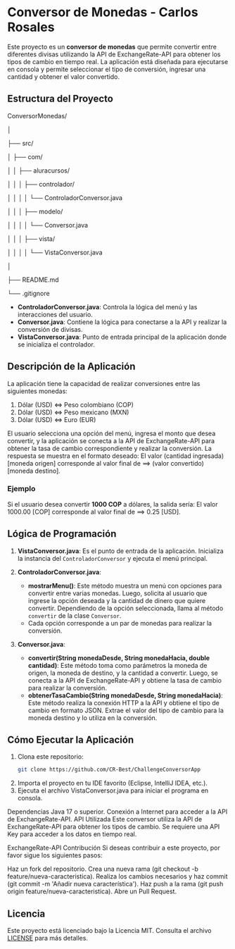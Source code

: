 # Conversor de Monedas - Carlos Rosales

Este proyecto es un **conversor de monedas** que permite convertir entre diferentes divisas utilizando la API de ExchangeRate-API para obtener los tipos de cambio en tiempo real. La aplicación está diseñada para ejecutarse en consola y permite seleccionar el tipo de conversión, ingresar una cantidad y obtener el valor convertido.

## Estructura del Proyecto

ConversorMonedas/

│

├── src/

│        ├── com/

│      │      ├── aluracursos/

│      │      │      ├── controlador/

│   │   │   │   └── ControladorConversor.java

│   │   │   ├── modelo/

│   │   │   │   └── Conversor.java

│   │   │   ├── vista/

│   │   │   │   └── VistaConversor.java

│

├── README.md

└── .gitignore


- **ControladorConversor.java**: Controla la lógica del menú y las interacciones del usuario.
- **Conversor.java**: Contiene la lógica para conectarse a la API y realizar la conversión de divisas.
- **VistaConversor.java**: Punto de entrada principal de la aplicación donde se inicializa el controlador.

## Descripción de la Aplicación

La aplicación tiene la capacidad de realizar conversiones entre las siguientes monedas:

1. Dólar (USD) <=> Peso colombiano (COP)
2. Dólar (USD) <=> Peso mexicano (MXN)
3. Dólar (USD) <=> Euro (EUR)

El usuario selecciona una opción del menú, ingresa el monto que desea convertir, y la aplicación se conecta a la API de ExchangeRate-API para obtener la tasa de cambio correspondiente y realizar la conversión. La respuesta se muestra en el formato deseado:
El valor (cantidad ingresada) [moneda origen] corresponde al valor final de ==> (valor convertido) [moneda destino].

### Ejemplo

Si el usuario desea convertir **1000 COP** a dólares, la salida sería:
El valor 1000.00 [COP] corresponde al valor final de ==> 0.25 [USD].


## Lógica de Programación

1. **VistaConversor.java**: Es el punto de entrada de la aplicación. Inicializa la instancia del `ControladorConversor` y ejecuta el menú principal.
   
2. **ControladorConversor.java**:
   - **mostrarMenu()**: Este método muestra un menú con opciones para convertir entre varias monedas. Luego, solicita al usuario que ingrese la opción deseada y la cantidad de dinero que quiere convertir. Dependiendo de la opción seleccionada, llama al método `convertir` de la clase `Conversor`.
   - Cada opción corresponde a un par de monedas para realizar la conversión.
   
3. **Conversor.java**:
   - **convertir(String monedaDesde, String monedaHacia, double cantidad)**: Este método toma como parámetros la moneda de origen, la moneda de destino, y la cantidad a convertir. Luego, se conecta a la API de ExchangeRate-API y obtiene la tasa de cambio para realizar la conversión.
   - **obtenerTasaCambio(String monedaDesde, String monedaHacia)**: Este método realiza la conexión HTTP a la API y obtiene el tipo de cambio en formato JSON. Extrae el valor del tipo de cambio para la moneda destino y lo utiliza en la conversión.

## Cómo Ejecutar la Aplicación

1. Clona este repositorio:
   ```bash
   git clone https://github.com/CR-Best/ChallengeConversorApp
2. Importa el proyecto en tu IDE favorito (Eclipse, IntelliJ IDEA, etc.).
3. Ejecuta el archivo VistaConversor.java para iniciar el programa en consola.

Dependencias
Java 17 o superior.
Conexión a Internet para acceder a la API de ExchangeRate-API.
API Utilizada
Este conversor utiliza la API de ExchangeRate-API para obtener los tipos de cambio. Se requiere una API Key para acceder a los datos en tiempo real.

ExchangeRate-API
Contribución
Si deseas contribuir a este proyecto, por favor sigue los siguientes pasos:

Haz un fork del repositorio.
Crea una nueva rama (git checkout -b feature/nueva-caracteristica).
Realiza los cambios necesarios y haz commit (git commit -m 'Añadir nueva característica').
Haz push a la rama (git push origin feature/nueva-caracteristica).
Abre un Pull Request.

## Licencia

Este proyecto está licenciado bajo la Licencia MIT. Consulta el archivo [LICENSE](LICENSE) para más detalles.


